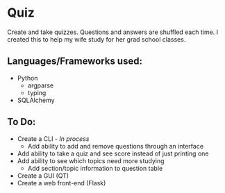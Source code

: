 # Quiz
Create and take quizzes. Questions and answers are shuffled each time. I created this to help my wife study for her grad school classes.

## Languages/Frameworks used:
* Python
  * argparse
  * typing
* SQLAlchemy

## To Do:
* Create a CLI - _In process_
  * Add ability to add and remove questions through an interface
* Add ability to take a quiz and see score instead of just printing one
* Add ability to see which topics need more studying
  * Add section/topic information to question table
* Create a GUI (QT)
* Create a web front-end (Flask)
